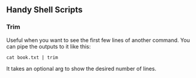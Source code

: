 ## Handy Shell Scripts

### Trim
Useful when you want to see the first few lines of another command. You can pipe the outputs to it like this:

`cat book.txt | trim`

It takes an optional arg to show the desired number of lines.

